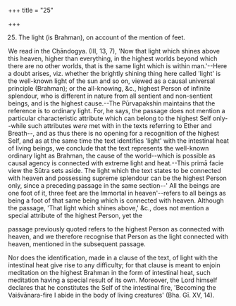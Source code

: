 +++
title = "25"

+++


25. The light (is Brahman), on account of the mention of feet.

We read in the Cḥāndogya. (III, 13, 7), 'Now that light which shines above this heaven, higher than everything, in the highest worlds beyond which there are no other worlds, that is the same light which is within man.'--Here a doubt arises, viz. whether the brightly shining thing here called 'light' is the well-known light of the sun and so on, viewed as a causal universal principle (Brahman); or the all-knowing, &c., highest Person of infinite splendour, who is different in nature from all sentient and non-sentient beings, and is the highest cause.--The Pūrvapakshin maintains that the reference is to ordinary light. For, he says, the passage does not mention a particular characteristic attribute which can belong to the highest Self only--while such attributes _were_ met with in the texts referring to Ether and Breath--, and as thus there is no opening for a recognition of the highest Self, and as at the same time the text identifies 'light' with the intestinal heat of living beings, we conclude that the text represents the well-known ordinary light as Brahman, the cause of the world--which is possible as causal agency is connected with extreme light and heat.--This primā facie view the Sūtra sets aside. The light which the text states to be connected with heaven and possessing supreme splendour can be the highest Person only, since a preceding passage in the same section--' All the beings are one foot of it, three feet are the Immortal in heaven'--refers to all beings as being a foot of that same being which is connected with heaven. Although the passage, 'That light which shines above,' &c., does not mention a special attribute of the highest Person, yet the

passage previously quoted refers to the highest Person as connected with heaven, and we therefore recognise that Person as the light connected with heaven, mentioned in the subsequent passage.

Nor does the identification, made in a clause of the text, of light with the intestinal heat give rise to any difficulty; for that clause is meant to enjoin meditation on the highest Brahman in the form of intestinal heat, such meditation having a special result of its own. Moreover, the Lord himself declares that he constitutes the Self of the intestinal fire, 'Becoming the Vaiśvānara-fire I abide in the body of living creatures' (Bha. Gī. XV, 14).

